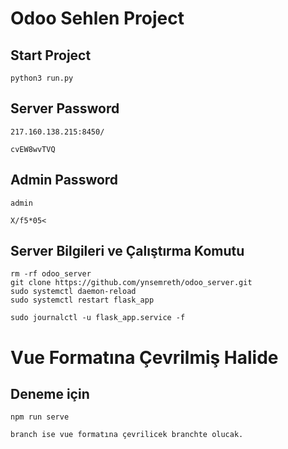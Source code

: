 # Odoo Sehlen Project

## Start Project 

    python3 run.py

## Server Password

    217.160.138.215:8450/

    cvEW8wvTVQ

## Admin Password

    admin

    X/f5*05<

## Server Bilgileri  ve Çalıştırma Komutu

    rm -rf odoo_server
    git clone https://github.com/ynsemreth/odoo_server.git
    sudo systemctl daemon-reload
    sudo systemctl restart flask_app

    sudo journalctl -u flask_app.service -f


# Vue Formatına Çevrilmiş Halide 

## Deneme için 
    npm run serve

    branch ise vue formatına çevrilicek branchte olucak.